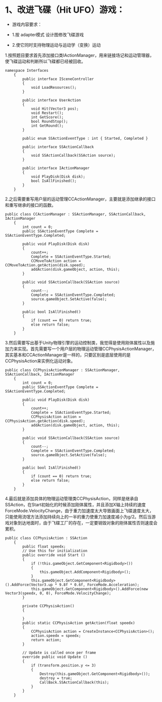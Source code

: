 # 1、改进飞碟（Hit UFO）游戏：

- 游戏内容要求：

- 1.按 adapter模式 设计图修改飞碟游戏

- 2.使它同时支持物理运动与运动学（变换）运动


1.按照题目要求首先添加接口类IActionManager，用来链接场记和运动管理器，使飞碟运动和判断所以飞碟都已经被回收。

```
namespace Interfaces
    {
        public interface ISceneController
        {
            void LoadResources();
        }

        public interface UserAction
        {
            void Hit(Vector3 pos);
            void Restart();
            int GetScore();
            bool RoundStop();
            int GetRound();
        }

        public enum SSActionEventType : int { Started, Completed }

        public interface SSActionCallback
        {
            void SSActionCallback(SSAction source);
        }

        public interface IActionManager
        {
            void PlayDisk(Disk disk);
            bool IsAllFinished(); 
        }
    }
```
    
2.之后需要重写用户层的运动管理CCActionManager，主要就是添加继承的接口和重写继承的接口的函数。

```    
public class CCActionManager : SSActionManager, SSActionCallback, IActionManager
    {
        int count = 0;
        public SSActionEventType Complete = SSActionEventType.Completed;

        public void PlayDisk(Disk disk)
        {
            count++;
            Complete = SSActionEventType.Started;
            CCMoveToAction action = CCMoveToAction.getAction(disk.speed);
            addAction(disk.gameObject, action, this);
        }

        public void SSActionCallback(SSAction source) 
        {
            count--;
            Complete = SSActionEventType.Completed;
            source.gameObject.SetActive(false);
        }

        public bool IsAllFinished() 
        {
            if (count == 0) return true;
            else return false;
        }
    }
```
    
3.然后需要写出基于Unity物理引擎的运动控制类，我觉得是使用刚体属性以及施加力来实现。首先需要写一个用户层的物理运动管理CCPhysisActionManager，其实基本和CCActionManager是一样的，只要区别是底层使用的是CCPhysisAction来实例化运动对象。

```
public class CCPhysisActionManager : SSActionManager, SSActionCallback, IActionManager
    {
        int count = 0;
        public SSActionEventType Complete = SSActionEventType.Completed;

        public void PlayDisk(Disk disk)
        {
            count++;
            Complete = SSActionEventType.Started;
            CCPhysisAction action = CCPhysisAction.getAction(disk.speed); 
            addAction(disk.gameObject, action, this);
        }

        public void SSActionCallback(SSAction source) 
        {
            count--;
            Complete = SSActionEventType.Completed;
            source.gameObject.SetActive(false);
        }

        public bool IsAllFinished() 
        {
            if (count == 0) return true;
            else return false;
        }
    }
```
4.最后就是添加具体的物理运动管理类CCPhysisAction，同样是继承自SSAction，在Start初始化的时候添加刚体属性，并且添加X轴上持续的速度ForceMode.VelocityChange，由于重力加速度太大导致画面上飞碟速度太大，只能使用流氓方法添加持续向上的一半的重力使重力加速度减小为g/2。然后当游戏对象到达地面时，由于飞碟工厂的存在，一定要销毁对象的刚体属性否则速度会累积。

```
public class CCPhysisAction : SSAction
    {
        public float speedx;
        // Use this for initialization
        public override void Start ()
        {
            if (!this.gameObject.GetComponent<Rigidbody>())
            {
                this.gameObject.AddComponent<Rigidbody>();
            }
            this.gameObject.GetComponent<Rigidbody>().AddForce(Vector3.up * 9.8f * 0.6f, ForceMode.Acceleration);
            this.gameObject.GetComponent<Rigidbody>().AddForce(new Vector3(speedx, 0, 0), ForceMode.VelocityChange);
        }

        private CCPhysisAction()
        {
            
        }
        public static CCPhysisAction getAction(float speedx)
        {
            CCPhysisAction action = CreateInstance<CCPhysisAction>();
            action.speedx = speedx;
            return action;
        }

        // Update is called once per frame
        override public void Update ()
        {
            if (transform.position.y <= 3)
            {
                Destroy(this.gameObject.GetComponent<Rigidbody>());
                destroy = true;
                CallBack.SSActionCallback(this);
            }
        }
    }
```
